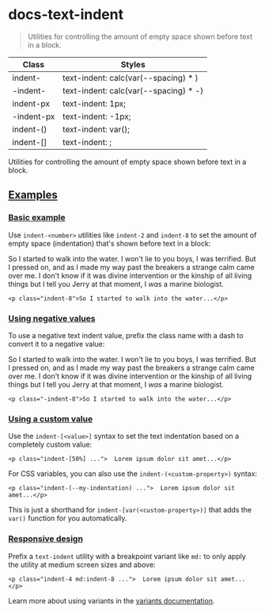 # docs-text-indent

> Utilities for controlling the amount of empty space shown before text in a block.

| Class                      | Styles                                        |
| -------------------------- | --------------------------------------------- |
| indent-<number>            | text-indent: calc(var(--spacing) * <number>)  |
| -indent-<number>           | text-indent: calc(var(--spacing) * -<number>) |
| indent-px                  | text-indent: 1px;                             |
| -indent-px                 | text-indent: -1px;                            |
| indent-(<custom-property>) | text-indent: var(<custom-property>);          |
| indent-[<value>]           | text-indent: <value>;                         |

Utilities for controlling the amount of empty space shown before text in a block.

## [Examples](#examples)

### [Basic example](#basic-example)

Use `indent-<number>` utilities like `indent-2` and `indent-8` to set the amount of empty space (indentation) that's shown before text in a block:

So I started to walk into the water. I won't lie to you boys, I was terrified. But I pressed on, and as I made my way past the breakers a strange calm came over me. I don't know if it was divine intervention or the kinship of all living things but I tell you Jerry at that moment, I _was_ a marine biologist.

    <p class="indent-8">So I started to walk into the water...</p>

### [Using negative values](#using-negative-values)

To use a negative text indent value, prefix the class name with a dash to convert it to a negative value:

So I started to walk into the water. I won't lie to you boys, I was terrified. But I pressed on, and as I made my way past the breakers a strange calm came over me. I don't know if it was divine intervention or the kinship of all living things but I tell you Jerry at that moment, I _was_ a marine biologist.

    <p class="-indent-8">So I started to walk into the water...</p>

### [Using a custom value](#using-a-custom-value)

Use the `indent-[<value>]` syntax to set the text indentation based on a completely custom value:

    <p class="indent-[50%] ...">  Lorem ipsum dolor sit amet...</p>

For CSS variables, you can also use the `indent-(<custom-property>)` syntax:

    <p class="indent-(--my-indentation) ...">  Lorem ipsum dolor sit amet...</p>

This is just a shorthand for `indent-[var(<custom-property>)]` that adds the `var()` function for you automatically.

### [Responsive design](#responsive-design)

Prefix a `text-indent` utility with a breakpoint variant like `md:` to only apply the utility at medium screen sizes and above:

    <p class="indent-4 md:indent-8 ...">  Lorem ipsum dolor sit amet...</p>

Learn more about using variants in the [variants documentation](/docs/hover-focus-and-other-states).
